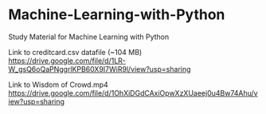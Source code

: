 # Machine-Learning-with-Python
Study Material for Machine Learning with Python

Link to creditcard.csv datafile (~104 MB)
https://drive.google.com/file/d/1LR-W_gsQ6oQaPNggrlKPB60X9I7WiR9l/view?usp=sharing

Link to Wisdom of Crowd.mp4
https://drive.google.com/file/d/1OhXiDGdCAxiOpwXzXUaeej0u4Bw74Ahu/view?usp=sharing
